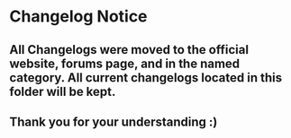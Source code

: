 # Changelog Notice
 ## All Changelogs were moved to the official website, forums page, and in the named category. All current changelogs located in this folder will be kept.
## Thank you for your understanding :)
